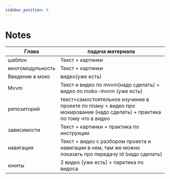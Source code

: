 ```yaml
---
sidebar_position: 0
---
```


# Notes




| Глава | падача материала |
|---|---|
| шаблон |	Текст + картинки |
| многомодульность |Текст + картинки |
| Введение в моко | видео(уже есть) |
| Mvvm | Текст и видео по mvvm(надо сделать) + видео по moko-mvvm (уже есть) |
| репозиторий |	текст+самостоятельное изучение в проекте по плану + видео про мокирование (надо сделать) + практика по тому что в видео |
| зависимости |	Текст + картинки + практика по инструкции |
| навигация | Текст + видео с разбором проекта и навигации в нем, там же можно показать про передачу id (надо сделать) |
| юниты | 2 видео (уже есть) + парктика по видоса |
